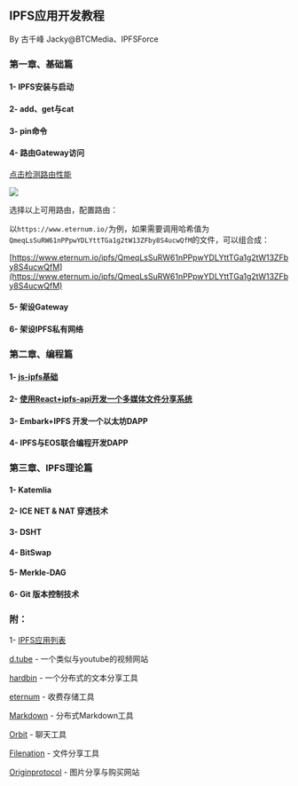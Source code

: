 ## IPFS应用开发教程
By 古千峰 Jacky@BTCMedia、IPFSForce

### 第一章、基础篇
#### 1- IPFS安装与启动

#### 2- add、get与cat

#### 3- pin命令

#### 4- 路由Gateway访问

[点击检测路由性能](https://ipfs.github.io/public-gateway-checker)

![](http://images.laidingyi.com/18-8-6/93371593.jpg)

选择以上可用路由，配置路由：

以`https://www.eternum.io/`为例，如果需要调用哈希值为 `QmeqLsSuRW61nPPpwYDLYttTGa1g2tW13ZFby8S4ucwQfM`的文件，可以组合成：

[https://www.eternum.io/ipfs/QmeqLsSuRW61nPPpwYDLYttTGa1g2tW13ZFby8S4ucwQfM](https://www.eternum.io/ipfs/QmeqLsSuRW61nPPpwYDLYttTGa1g2tW13ZFby8S4ucwQfM)

#### 5- 架设Gateway

#### 6- 架设IPFS私有网络

### 第二章、编程篇

#### 1- [js-ipfs基础](https://github.com/eoshackathon/ipfs_development_tutorial/blob/master/doc/jsipfs-api.md)

#### 2- [使用React+ipfs-api开发一个多媒体文件分享系统](https://github.com/eoshackathon/ipfs_development_tutorial/blob/master/doc/jsipfs-uploader.md)

#### 3- Embark+IPFS 开发一个以太坊DAPP

#### 4- IPFS与EOS联合编程开发DAPP

### 第三章、IPFS理论篇

#### 1- Katemlia

#### 2- ICE NET & NAT 穿透技术

#### 3- DSHT

#### 4- BitSwap

#### 5- Merkle-DAG

#### 6- Git 版本控制技术

### 附：

1- [IPFS应用列表](doc/samples.md)

[d.tube](https://d.tube/) - 一个类似与youtube的视频网站

[hardbin](https://hardbin.com) - 一个分布式的文本分享工具

[eternum](https://www.eternum.io) - 收费存储工具

[Markdown](https://www.eternum.io/ipfs/QmRWeczoWjVoZSY4cvTAp6YaGJSwYJSWvANHXaHiNVd8to/) - 分布式Markdown工具

[Orbit](https://orbit.chat) - 聊天工具

[Filenation](https://filenation.io/) - 文件分享工具

[Originprotocol](demo.originprotocol.com) - 图片分享与购买网站
